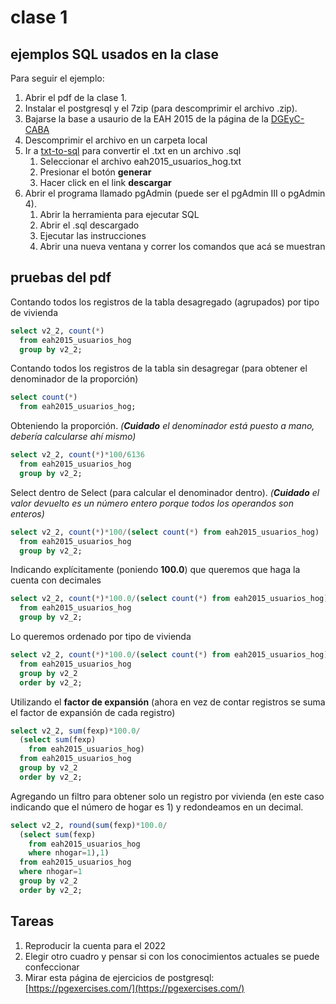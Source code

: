 # clase 1

## ejemplos SQL usados en la clase

Para seguir el ejemplo:

   1. Abrir el pdf de la clase 1.
   2. Instalar el postgresql y el 7zip (para descomprimir el archivo .zip).
   3. Bajarse la base a usaurio de la EAH 2015 de la página de la [DGEyC-CABA](https://www.estadisticaciudad.gob.ar/eyc/?cat=93)
   4. Descomprimir el archivo en un carpeta local
   5. Ir a [txt-to-sql](https://codenautas.com/txt-to-sql) para convertir el .txt en un archivo .sql
      1. Seleccionar el archivo eah2015_usuarios_hog.txt
      2. Presionar el botón **generar**
      3. Hacer click en el link **descargar**
   6. Abrir el programa llamado pgAdmin (puede ser el pgAdmin III o pgAdmin 4). 
      1. Abrir la herramienta para ejecutar SQL
      2. Abrir el .sql descargado
      3. Ejecutar las instrucciones
      4. Abrir una nueva ventana y correr los comandos que acá se muestran

## pruebas del pdf

Contando todos los registros de la tabla desagregado (agrupados) por tipo de vivienda
```sql
select v2_2, count(*)
  from eah2015_usuarios_hog
  group by v2_2;
```

Contando todos los registros de la tabla sin desagregar (para obtener el denominador de la proporción)
```sql
select count(*)
  from eah2015_usuarios_hog;
```

Obteniendo la proporción. _(**Cuidado** el denominador está puesto a mano, debería calcularse ahí mismo)_
```sql
select v2_2, count(*)*100/6136
  from eah2015_usuarios_hog
  group by v2_2;
```

Select dentro de Select (para calcular el denominador dentro). _(**Cuidado** el valor devuelto es un número entero porque todos los operandos son enteros)_
```sql
select v2_2, count(*)*100/(select count(*) from eah2015_usuarios_hog)
  from eah2015_usuarios_hog
  group by v2_2;
```

Indicando explícitamente (poniendo **100.0**) que queremos que haga la cuenta con decimales
```sql
select v2_2, count(*)*100.0/(select count(*) from eah2015_usuarios_hog)
  from eah2015_usuarios_hog
  group by v2_2;
```

Lo queremos ordenado por tipo de vivienda
```sql
select v2_2, count(*)*100.0/(select count(*) from eah2015_usuarios_hog)
  from eah2015_usuarios_hog
  group by v2_2
  order by v2_2;
```

Utilizando el **factor de expansión** (ahora en vez de contar registros se suma el factor de expansión de cada registro)
```sql
select v2_2, sum(fexp)*100.0/
  (select sum(fexp)
    from eah2015_usuarios_hog)
  from eah2015_usuarios_hog
  group by v2_2
  order by v2_2;
```

Agregando un filtro para obtener solo un registro por vivienda (en este caso indicando que el número de hogar es 1) y redondeamos en un decimal.
```sql
select v2_2, round(sum(fexp)*100.0/
  (select sum(fexp)
    from eah2015_usuarios_hog
    where nhogar=1),1)
  from eah2015_usuarios_hog
  where nhogar=1
  group by v2_2
  order by v2_2;
```

## Tareas

   1. Reproducir la cuenta para el 2022
   2. Elegir otro cuadro y pensar si con los conocimientos actuales se puede confeccionar
   3. Mirar esta página de ejercicios de postgresql: [https://pgexercises.com/](https://pgexercises.com/)